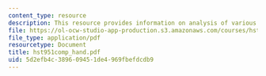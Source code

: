 ```yaml
---
content_type: resource
description: This resource provides information on analysis of various algorithms.
file: https://ol-ocw-studio-app-production.s3.amazonaws.com/courses/hst-951j-medical-decision-support-fall-2005/5d2efb4c389609451de4969fbefdcdb9_hst951comp_hand.pdf
file_type: application/pdf
resourcetype: Document
title: hst951comp_hand.pdf
uid: 5d2efb4c-3896-0945-1de4-969fbefdcdb9
---
```

